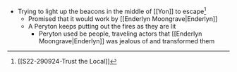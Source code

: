 - Trying to light up the beacons in the middle of [[Yon]] to escape[^s22]
	- Promised that it would work by [[Enderlyn Moongrave|Enderlyn]]
	- A Peryton keeps putting out the fires as they are lit
		- Peryton used be people, traveling actors that [[Enderlyn Moongrave|Enderlyn]] was jealous of and transformed them

[^s22]: [[S22-290924-Trust the Local]]